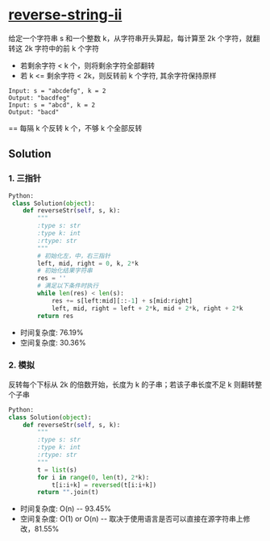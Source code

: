 # [reverse-string-ii](https://leetcode-cn.com/problems/reverse-string-ii/)
给定一个字符串 s 和一个整数 k，从字符串开头算起，每计算至 2k 个字符，就翻转这 2k 字符中的前 k 个字符 
* 若剩余字符 < k 个，则将剩余字符全部翻转 
* 若 k <= 剩余字符 < 2k，则反转前 k 个字符, 其余字符保持原样
```
Input: s = "abcdefg", k = 2
Output: "bacdfeg"
Input: s = "abcd", k = 2
Output: "bacd"
```
 == 每隔 k 个反转 k 个，不够 k 个全部反转
 
 ## Solution
 
 ### 1. 三指针
```Python
Python: 
 class Solution(object):
    def reverseStr(self, s, k):
        """
        :type s: str
        :type k: int
        :rtype: str
        """
        # 初始化左，中，右三指针 
        left, mid, right = 0, k, 2*k
        # 初始化结果字符串
        res = ''
        # 满足以下条件时执行 
        while len(res) < len(s):
            res += s[left:mid][::-1] + s[mid:right]
            left, mid, right = left + 2*k, mid + 2*k, right + 2*k
        return res
```
* 时间复杂度: 76.19%
* 空间复杂度: 30.36%

### 2. 模拟 
反转每个下标从 2k 的倍数开始，长度为 k 的子串；若该子串长度不足 k 则翻转整个子串
```Python
Python:
class Solution(object):
    def reverseStr(self, s, k):
        """
        :type s: str
        :type k: int
        :rtype: str
        """
        t = list(s)
        for i in range(0, len(t), 2*k):
            t[i:i+k] = reversed(t[i:i+k])
        return "".join(t)
```
* 时间复杂度: O(n) -- 93.45%
* 空间复杂度: O(1) or O(n) -- 取决于使用语言是否可以直接在源字符串上修改，81.55%
